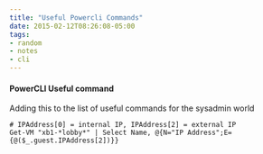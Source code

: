 ```yaml
---
title: "Useful Powercli Commands"
date: 2015-02-12T08:26:08-05:00
tags:
- random
- notes
- cli
---
```


#### PowerCLI Useful command

Adding this to the list of useful commands for the sysadmin world

```
# IPAddress[0] = internal IP, IPAddress[2] = external IP
Get-VM "xb1-*lobby*" | Select Name, @{N="IP Address";E={@($_.guest.IPAddress[2])}}
```
